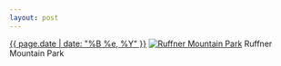 ```yaml
---
layout: post
---
```


<p>
  <time><a href="/410">{{ page.date | date: "%B %e, %Y" }}</a></time>
  <a href="/410"><img src="{{ site.assets_url }}/410-612.jpg" srcset="{{ site.assets_url }}/410-1224.jpg 1224w, {{ site.assets_url }}/410-918.jpg 918w, {{ site.assets_url }}/410-612.jpg 612w, {{ site.assets_url }}/410-306.jpg 306w" sizes="(min-width: 700px) 50vw, calc(100vw - 2rem)" alt="Ruffner Mountain Park" /></a>
  <span>Ruffner Mountain Park</span>
</p>
